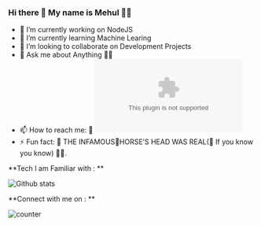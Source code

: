 ### Hi there 👋 My name is Mehul 	:man_technologist:



<!--
**MEHUL25/MEHUL25** is a ✨ _special_ ✨ repository because its `README.md` (this file) appears on your GitHub profile.

Here are some ideas to get you started:
-->

- 🔭 I’m currently working on NodeJS
- 🌱 I’m currently learning Machine Learing
- 👯 I’m looking to collaborate on Development Projects
- 💬 Ask me about Anything :male_detective:
- 📫 How to reach me: :e-mail: ![Mehul Lokhande](mailto:mehullokhande9@gmail.com)
- ⚡ Fun fact: :cowboy_hat_face: THE INFAMOUS:horse:HORSE’S HEAD WAS REAL(:zany_face: If you know you know) :man_in_tuxedo:.


**Tech I am Familiar with : **


![Github stats](https://github-readme-stats.vercel.app/api?username=MEHUL25)

**Connect with me on : **





![counter](https://en8or8k31a7u43t.m.pipedream.net)
